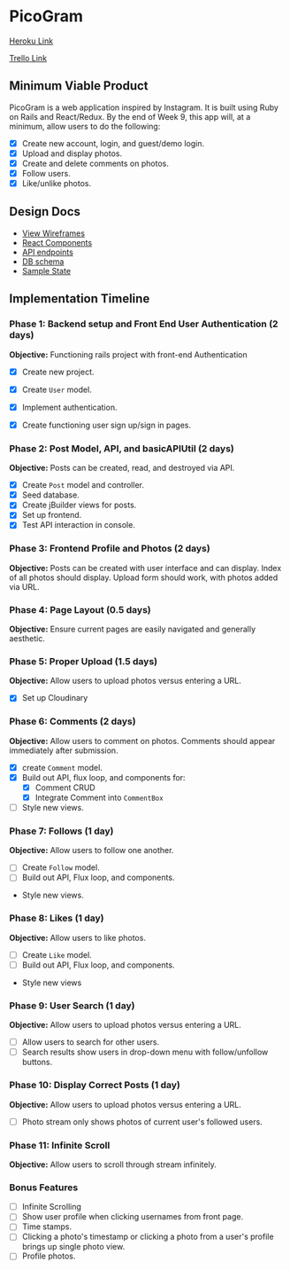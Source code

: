 # PicoGram
[Heroku Link][heroku]

[Trello Link][trello]

[heroku]: https://thisispicogram.herokuapp.com/
[trello]: https://trello.com/b/SSawsreK/picogram

## Minimum Viable Product
PicoGram is a web application inspired by Instagram. It is built using Ruby on Rails and React/Redux. By the end of Week 9, this app will, at a minimum, allow users to do the following:
- [x] Create new account, login, and guest/demo login.
- [x] Upload and display photos.
- [x] Create and delete comments on photos.
- [x] Follow users.
- [x] Like/unlike photos.

## Design Docs
* [View Wireframes][wireframes]
* [React Components][components]
* [API endpoints][api-endpoints]
* [DB schema][schema]
* [Sample State][sample-state]

[wireframes]: wireframes
[components]: component-hierarchy.md
[sample-state]: sample-state.md
[api-endpoints]: api-endpoints.md
[schema]: schema.md

## Implementation Timeline
### Phase 1: Backend setup and Front End User Authentication (2 days)

**Objective:** Functioning rails project with front-end Authentication

- [x] Create new project.
- [x] Create `User` model.
- [x] Implement authentication.
- [x] Create functioning user sign up/sign in pages.


### Phase 2: Post Model, API, and basicAPIUtil (2 days)
**Objective:** Posts can be created, read, and destroyed via API.

- [x] Create `Post` model and controller.
- [x] Seed database.
- [x] Create jBuilder views for posts.
- [x] Set up frontend.
- [x] Test API interaction in console.

### Phase 3: Frontend Profile and Photos (2 days)
**Objective:** Posts can be created with user interface and can display. Index of all photos should display. Upload form should work, with photos added via URL.

### Phase 4: Page Layout (0.5 days)
**Objective:** Ensure current pages are easily navigated and generally aesthetic.

### Phase 5: Proper Upload (1.5 days)
**Objective:** Allow users to upload photos versus entering a URL.
- [x] Set up Cloudinary

### Phase 6: Comments (2 days)
**Objective:** Allow users to comment on photos. Comments should appear immediately after submission.
- [x] create `Comment` model.
- [x] Build out API, flux loop, and components for:
  - [x] Comment CRUD
  - [x] Integrate Comment into `CommentBox`
- [ ] Style new views.

### Phase 7: Follows (1 day)
**Objective:** Allow users to follow one another.
- [ ] Create `Follow` model.
- [ ] Build out API, Flux loop, and components.
- Style new views.

### Phase 8: Likes (1 day)
**Objective:** Allow users to like photos.
- [ ] Create `Like` model.
- [ ] Build out API, Flux loop, and components.
- Style new views

### Phase 9: User Search (1 day)
**Objective:** Allow users to upload photos versus entering a URL.
- [ ] Allow users to search for other users.
- [ ] Search results show users in drop-down menu with follow/unfollow buttons.

### Phase 10: Display Correct Posts (1 day)
**Objective:** Allow users to upload photos versus entering a URL.
- [ ] Photo stream only shows photos of current user's followed users.

### Phase 11: Infinite Scroll
**Objective:** Allow users to scroll through stream infinitely.

### Bonus Features
- [ ] Infinite Scrolling
- [ ] Show user profile when clicking usernames from front page.
- [ ] Time stamps.
- [ ] Clicking a photo's timestamp or clicking a photo from a user's profile brings up single photo view.
- [ ] Profile photos.
